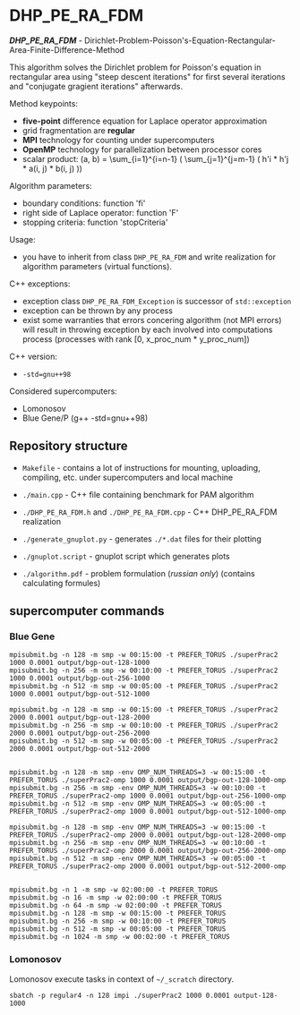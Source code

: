 # DHP_PE_RA_FDM

***DHP_PE_RA_FDM*** - Dirichlet-Problem-Poisson's-Equation-Rectangular-Area-Finite-Difference-Method

This algorithm solves the Dirichlet problem for Poisson's equation in rectangular area using "steep descent iterations" for first several iterations and "conjugate gragient iterations" afterwards.

Method keypoints:

- **five-point** difference equation for Laplace operator approximation
- grid fragmentation are **regular**
- **MPI** technology for counting under supercomputers
- **OpenMP** technology for parallelization between processor cores
- scalar product: (a, b) = \sum_{i=1}^{i=n-1} ( \sum_{j=1}^{j=m-1} ( h'i * h'j * a(i, j) * b(i, j) ))

Algorithm parameters:

- boundary conditions: function 'fi'
- right side of Laplace operator: function 'F'
- stopping criteria: function 'stopCriteria'

Usage:

- you have to inherit from class `DHP_PE_RA_FDM` and write realization for algorithm parameters (virtual functions).

C++ exceptions:

- exception class `DHP_PE_RA_FDM_Exception` is successor of `std::exception`
- exception can be thrown by any process
- exist some warranties that errors concering algorithm (not MPI errors) will result in throwing exception by each involved into computations process (processes with rank [0, x_proc_num * y_proc_num])

C++ version:

- `-std=gnu++98`

Considered supercomputers:

- Lomonosov
- Blue Gene/P (g++ -std=gnu++98)

## Repository structure

- `Makefile` - contains a lot of instructions for mounting, uploading, compiling, etc. under supercomputers and local machine

- `./main.cpp` - C++ file containing benchmark for PAM algorithm
- `./DHP_PE_RA_FDM.h` and `./DHP_PE_RA_FDM.cpp` - C++ DHP_PE_RA_FDM realization

- `./generate_gnuplot.py` - generates `./*.dat` files for their plotting
- `./gnuplot.script` - gnuplot script which generates plots

- `./algorithm.pdf` - problem formulation (*russian only*) (contains calculating formules)

## supercomputer commands

### Blue Gene

```
mpisubmit.bg -n 128 -m smp -w 00:15:00 -t PREFER_TORUS ./superPrac2 1000 0.0001 output/bgp-out-128-1000
mpisubmit.bg -n 256 -m smp -w 00:10:00 -t PREFER_TORUS ./superPrac2 1000 0.0001 output/bgp-out-256-1000
mpisubmit.bg -n 512 -m smp -w 00:05:00 -t PREFER_TORUS ./superPrac2 1000 0.0001 output/bgp-out-512-1000

mpisubmit.bg -n 128 -m smp -w 00:15:00 -t PREFER_TORUS ./superPrac2 2000 0.0001 output/bgp-out-128-2000
mpisubmit.bg -n 256 -m smp -w 00:10:00 -t PREFER_TORUS ./superPrac2 2000 0.0001 output/bgp-out-256-2000
mpisubmit.bg -n 512 -m smp -w 00:05:00 -t PREFER_TORUS ./superPrac2 2000 0.0001 output/bgp-out-512-2000


mpisubmit.bg -n 128 -m smp -env OMP_NUM_THREADS=3 -w 00:15:00 -t PREFER_TORUS ./superPrac2-omp 1000 0.0001 output/bgp-out-128-1000-omp
mpisubmit.bg -n 256 -m smp -env OMP_NUM_THREADS=3 -w 00:10:00 -t PREFER_TORUS ./superPrac2-omp 1000 0.0001 output/bgp-out-256-1000-omp
mpisubmit.bg -n 512 -m smp -env OMP_NUM_THREADS=3 -w 00:05:00 -t PREFER_TORUS ./superPrac2-omp 1000 0.0001 output/bgp-out-512-1000-omp

mpisubmit.bg -n 128 -m smp -env OMP_NUM_THREADS=3 -w 00:15:00 -t PREFER_TORUS ./superPrac2-omp 2000 0.0001 output/bgp-out-128-2000-omp
mpisubmit.bg -n 256 -m smp -env OMP_NUM_THREADS=3 -w 00:10:00 -t PREFER_TORUS ./superPrac2-omp 2000 0.0001 output/bgp-out-256-2000-omp
mpisubmit.bg -n 512 -m smp -env OMP_NUM_THREADS=3 -w 00:05:00 -t PREFER_TORUS ./superPrac2-omp 2000 0.0001 output/bgp-out-512-2000-omp


mpisubmit.bg -n 1 -m smp -w 02:00:00 -t PREFER_TORUS
mpisubmit.bg -n 16 -m smp -w 02:00:00 -t PREFER_TORUS
mpisubmit.bg -n 64 -m smp -w 02:00:00 -t PREFER_TORUS
mpisubmit.bg -n 128 -m smp -w 00:15:00 -t PREFER_TORUS
mpisubmit.bg -n 256 -m smp -w 00:10:00 -t PREFER_TORUS
mpisubmit.bg -n 512 -m smp -w 00:05:00 -t PREFER_TORUS
mpisubmit.bg -n 1024 -m smp -w 00:02:00 -t PREFER_TORUS
```

### Lomonosov

Lomonosov execute tasks in context of `~/_scratch` directory.

```
sbatch -p regular4 -n 128 impi ./superPrac2 1000 0.0001 output-128-1000
```





